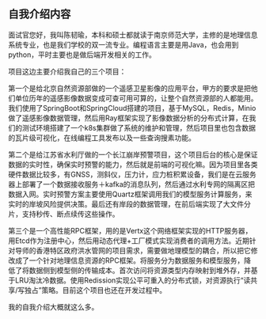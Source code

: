 ## 自我介绍内容

面试官您好，我叫陈韧瑜，本科和硕士都就读于南京师范大学，主修的是地理信息系统专业，也是我们学校的双一流专业。编程语言主要是用Java，也会用到python，平时主要也是做后端开发相关的工作。

项目这边主要介绍我自己的三个项目：

第一个是给北京自然资源部做的一个遥感卫星影像的应用平台，甲方的要求是把他们单位历年的遥感影像数据变成可查可用可算的，让整个自然资源部的人都能用。我们使用了SpringBoot和SpringCloud搭建的项目，基于MySQL，Redis，Minio做了遥感影像数据管理，然后用Ray框架实现了影像数据分析的分布式计算，在我们的测试环境搭建了一个k8s集群做了系统的维护和管理，然后项目里也包含数据的瓦片级可视化，在线编程工具发布以及一些查询搜素功能。

第二个是给江苏省水利厅做的一个长江崩岸预警项目，这个项目后台的核心是保证数据的实时性，确保实时预警的能力，然后就是前端的可视化嘛。因为项目里各类硬件数据比较多，有GNSS，测斜仪，压力计，应力桩积累设备，我们是在云服务器上部署了一个数据接收服务＋kafka的消息队列，然后通过水利专网的隔离区把数据入网。实时预警方案主要使用Quartz框架调用我们的模型服务计算服务，来实时的岸坡风险提供决策。最后还有岸段的数据管理，在前后端实现了大文件分片，支持秒传、断点续传这些操作。

第三个是一个高性能RPC框架，用的是Vertx这个网络框架实现的HTTP服务器，用Etcd作为注册中心，然后用动态代理+工厂模式实现消费者的调用方法。近期针对导师的香港特区政府洪水管网的项目需求，需要做地理模型的耦合，所以把它修改成了一个针对地理信息资源的RPC框架。将服务分为数据服务和模型服务，降低了将数据侧到模型侧的传输成本。首次访问将资源类型内存映射到堆外存，并基于LRU淘汰冷数据。使用Redission实现公平可重入的分布式锁，对资源执行“读共享/写独占”策略。目前这个项目也还在开发过程中。

我的自我介绍大概就这么多。